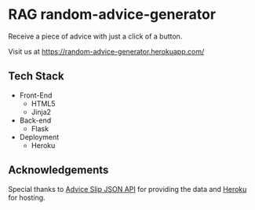 # RAG random-advice-generator
Receive a piece of advice with just a click of a button.

Visit us at https://random-advice-generator.herokuapp.com/

## Tech Stack
* Front-End
  * HTML5
  * Jinja2
* Back-end
  * Flask
* Deployment
  * Heroku

## Acknowledgements
Special thanks to [Advice Slip JSON API](https://api.adviceslip.com/) for providing the data and [Heroku](https://heroku.com/) for hosting.

